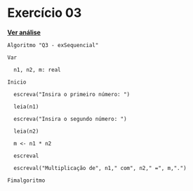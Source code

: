 # Exercício 03
[**Ver análise**](Analise03.md)
```
Algoritmo "Q3 - exSequencial"

Var

  n1, n2, m: real

Inicio

  escreva("Insira o primeiro número: ")
  
  leia(n1)
  
  escreva("Insira o segundo número: ")
  
  leia(n2)
  
  m <- n1 * n2
  
  escreval
  
  escreval("Multiplicação de", n1," com", n2," =", m,".")

Fimalgoritmo
